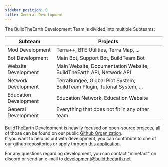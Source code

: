 ```yaml
---
sidebar_position: 0
title: General Development
---
```


The BuildTheEarth Development Team is divided into multiple Subteams:

| Subteam               | Projects                                                                |
| --------------------- | ----------------------------------------------------------------------- |
| Mod Development       | Terra++, BTE Utilities, Terra Map, ...                                  |
| Bot Development       | Main Bot, Support Bot, BuildTeam Bot                                    |
| Website Development   | Main Website, Documentation Website, BuildTheEarth API, Network API     |
| Network Development   | TerraBungee, Global Plot System, BuildTeam Plugin, Tutorial System, ... |
| Education Development | Education Network, Education Website                                    |
| General Development   | Everything that does not fit in any other team                          |

BuildTheEarth Development is heavily focused on open-source projects, all of those can be found on our public [Github Organization](https://github.com/BuildTheEarth).\
If you want to help us out with development, you can contribute to one of our github repositories or apply through [this application](https://docs.google.com/forms/d/e/1FAIpQLSdA7CI_qWNnHFwbpx_zcoQiamabSy1lc7yMmV5qPhqwq4JFZQ/viewform).

For any questions regarding development, you can contact "minefact" on discord or send an e-mail to development@buildtheearth.net